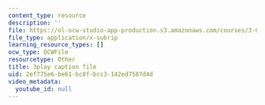 ```yaml
---
content_type: resource
description: ''
file: https://ol-ocw-studio-app-production.s3.amazonaws.com/courses/3-091-introduction-to-solid-state-chemistry-fall-2018/2ef775e6be61bc8fbcc3142ed7587d4d_SkT7VIul_8A.srt
file_type: application/x-subrip
learning_resource_types: []
ocw_type: OCWFile
resourcetype: Other
title: 3play caption file
uid: 2ef775e6-be61-bc8f-bcc3-142ed7587d4d
video_metadata:
  youtube_id: null
---
```

